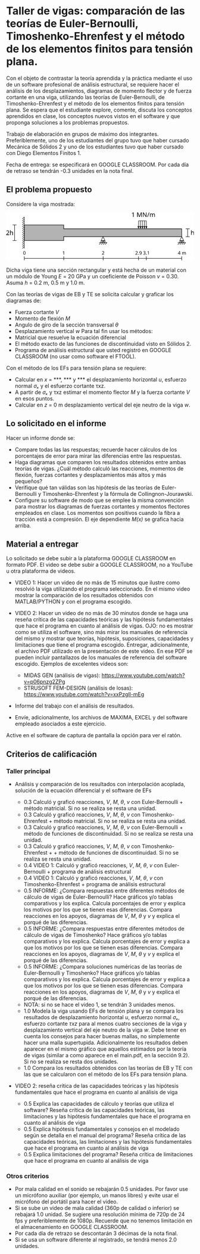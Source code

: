 # Taller de vigas: comparación de las teorías de Euler-Bernoulli, Timoshenko-Ehrenfest y el método de los elementos finitos para tensión plana.

Con el objeto de contrastar la teoría aprendida y la práctica mediante el uso de un software profesional de análisis estructural, se requiere hacer el análisis de los desplazamientos, diagramas de momento flector y de fuerza cortante en una viga, utilizando las teorías de Euler-Bernoulli, de Timoshenko-Ehrenfest y el método de los elementos finitos para tensión plana. Se espera que el estudiante explore, comente, discuta los conceptos aprendidos en clase, los conceptos nuevos vistos en el software y que proponga soluciones a los problemas propuestos.

Trabajo de elaboración en grupos de máximo dos integrantes. Preferiblemente, uno de los estudiantes del grupo tuvo que haber cursado Mecánica de Sólidos 2 y uno de los estudiantes tuvo que haber cursado con Diego Elementos Finitos 1.

Fecha de entrega: se especificará en GOOGLE CLASSROOM. Por cada día de retraso se tendrán -0.3 unidades en la nota final.

## El problema propuesto
Considere la viga mostrada:

<img src="figs/viga_2021a_seccion_variable.svg"/>

Dicha viga tiene una sección rectangular y está hecha de un material con un módulo de Young *E* = 20 GPa y un coeficiente de Poisson *ν* = 0.30. Asuma *h* = 0.2 m, 0.5 m y 1.0 m.

Con las teorías de vigas de EB y TE se solicita calcular y graficar los diagramas de:
* Fuerza cortante *V*
* Momento de flexión *M*
* Angulo de giro de la sección transversal *θ*
* Desplazamiento vertical *w*
Para tal fin usar los métodos:
* Matricial que resuelve la ecuación diferencial
* El método exacto de las funciones de discontinuidad visto en Sólidos 2.
* Programa de análisis estructural que usted registró en GOOGLE CLASSROOM (no usar como software el FTOOL).

Con el método de los EFs para tensión plana se requiere:
* Calcular en *x* = ***, *** y *** el desplazamiento horizontal *u*, esfuerzo normal *σₓ* y el esfuerzo cortante τxz.
* A partir de *σₓ* y τxz estimar el momento flector *M* y la fuerza cortante *V* en esos puntos.
* Calcular en *z* = 0 m desplazamiento vertical del eje neutro de la viga *w*.

## Lo solicitado en el informe
Hacer un informe donde se:
* Compare todas las las respuestas; recuerde hacer cálculos de los porcentajes de error para mirar las diferencias entre las respuestas.
* Haga diagramas que comparen los resultados obtenidos entre ambas teorías de vigas. ¿Cuál método calculó las reacciones, momentos de flexión, fuerzas cortantes y desplazamientos más altos y más pequeños? 
* Verifique qué tan válidas son las hipótesis de las teorías de Euler-Bernoulli y Timoshenko-Ehrenfest y la fórmula de Collingnon-Jourawski.
* Configure su software de modo que se emplee la misma convención para mostrar los diagramas de fuerzas cortantes y momentos flectores empleados en clase. Los momentos son positivos cuando la fibra a tracción está a compresión. El eje dependiente *M(x)* se grafica hacia arriba.

## Material a entregar
Lo solicitado se debe subir a la plataforma GOOGLE CLASSROOM en formato PDF. El video se debe subir a GOOGLE CLASSROOM, no a YouTube u otra plataforma de videos.

* VIDEO 1: Hacer un video de no más de 15 minutos que ilustre como resolvió la viga utilizando el programa seleccionado. En el mismo video mostrar la comparación de los resultados obtenidos con MATLAB/PYTHON y con el programa escogido.

* VIDEO 2: Hacer un video de no más de 30 minutos donde se haga una reseña crítica de las capacidades teóricas y las hipótesis fundamentales que hace el programa en cuanto al análisis de vigas. OJO: no es mostrar como se utiliza el software, sino más mirar los manuales de referencia del mismo y mostrar que teorías, hipótesis, suposiciones, capacidades y limitaciones que tiene el programa escogido. Entregar, adicionalmente, el archivo PDF utilizado en la presentación de este video. En ese PDF se pueden incluir pantallazos de los manuales de referencia del software escogido. Ejemplos de excelentes videos son:
  * MIDAS GEN (análisis de vigas): https://www.youtube.com/watch?v=p06pnzg2ZPg
  * STRUSOFT FEM-DESIGN (análisis de losas): https://www.youtube.com/watch?v=xxPzgIl-mEg
  
* Informe del trabajo con el análisis de resultados.
* Envíe, adicionalmente, los archivos de MAXIMA, EXCEL y del software empleado asociados a este ejercicio.

Active en el software de captura de pantalla la opción para ver el ratón.

## Criterios de calificación
### Taller principal
* Análisis y comparación de los resultados con interpolación acoplada, solución de la ecuación diferencial y el software de EFs
  * 0.3 Calculó y graficó reacciones, *V*, *M*, *θ*, *v* con Euler-Bernoulli + método matricial. Si no se realiza se resta una unidad.
  * 0.3 Calculó y graficó reacciones, *V*, *M*, *θ*, *v* con Timoshenko-Ehrenfest + método matricial. Si no se realiza se resta una unidad.
  * 0.3 Calculó y graficó reacciones, *V*, *M*, *θ*, *v* con Euler-Bernoulli + método de funciones de discontinuidad. Si no se realiza se resta una unidad.
  * 0.3 Calculó y graficó reacciones, *V*, *M*, *θ*, *v* con Timoshenko-Ehrenfest +  + método de funciones de discontinuidad. Si no se realiza se resta una unidad.
  * 0.4 VIDEO 1: Calculó y graficó reacciones, *V*, *M*, *θ*, *v* con Euler-Bernoulli + programa de análisis estructural
  * 0.4 VIDEO 1: Calculó y graficó reacciones, *V*, *M*, *θ*, *v* con Timoshenko-Ehrenfest + programa de análisis estructural
  * 0.5 INFORME: ¿Compara respuestas entre diferentes métodos de cálculo de vigas de Euler-Bernoulli? Hace gráficos y/o tablas comparativos y los explica. Calcula porcentajes de error y explica los motivos por los que se tienen esas diferencias. Compara reacciones en los apoyos, diagramas de *V*, *M*, *θ* y *v* y explica el porqué de las diferencias.
  * 0.5 INFORME: ¿Compara respuestas entre diferentes métodos de cálculo de vigas de Timoshenko? Hace gráficos y/o tablas comparativos y los explica. Calcula porcentajes de error y explica a que los motivos por los que se tienen esas diferencias. Compara reacciones en los apoyos, diagramas de *V*, *M*, *θ* y *v* y explica el porqué de las diferencias.
  * 0.5 INFORME: ¿Compara soluciones numéricas de las teorías de Euler-Bernoulli y Timoshenko? Hace gráficos y/o tablas comparativos y los explica. Calcula porcentajes de error y explica a que los motivos por los que se tienen esas diferencias. Compara reacciones en los apoyos, diagramas de *V*, *M*, *θ* y *v* y explica el porqué de las diferencias.
  * NOTA: si no se hace el video 1, se tendrán 3 unidades menos.
  * 1.0 Modela la viga usando EFs de tensión plana y se compara los resultados de desplazamiento horizontal *u*, esfuerzo normal *σₓ*, esfuerzo cortante *τxz* para al menos cuatro secciones de la viga y desplazamiento vertical del eje neutro de la viga *w*. Debe tener en cuenta los consejos para hacer buenas mallas, no simplemente hacer una malla supertupida. Adicionalmente los resultados deben aparecer en el mismo gráfico que aquellos estimados por la teoría de vigas (similar a como aparece en el main.pdf, en la sección 9.2). Si no se realiza se resta dos unidades.
  * 1.0 Compara los resultados obtenidos con las teorías de EB y TE con las que se calcularon con el método de los EFs para tensión plana.

* VIDEO 2: reseña crítica de las capacidades teóricas y las hipótesis fundamentales que hace el programa en cuanto al análisis de viga
  * 0.5 Explica las capacidades de cálculo y teorías que utiliza el software? Reseña crítica de las capacidades teóricas, las limitaciones y las hipótesis fundamentales que hace el programa en cuanto al análisis de viga
  * 0.5 Explica hipótesis fundamentales y consejos en el modelado según se detalla en el manual del programa? Reseña crítica de las capacidades teóricas, las limitaciones y las hipótesis fundamentales que hace el programa en cuanto al análisis de viga
  * 0.5 Explica limitaciones del programa? Reseña crítica de limitaciones que hace el programa en cuanto al análisis de viga

### Otros criterios
* Por mala calidad en el sonido se rebajarán 0.5 unidades. Por favor use un micrófono auxiliar (por ejemplo, un manos libres) y evite usar el micrófono del portátil para hacer el video.
* Si se sube un video de mala calidad (360p de calidad o inferior) se rebajará 1.0 unidad. Se sugiere una resolución mínima de 720p de 24 fps y preferiblemente de 1080p. Recuerde que no tenemos limitación en el almacenamiento en GOOGLE CLASSROOM.
* Por cada día de retrazo se descontarán 3 décimas de la nota final.
* Si se usa un software diferente al registrado, se tendrá menos 2.0 unidades.